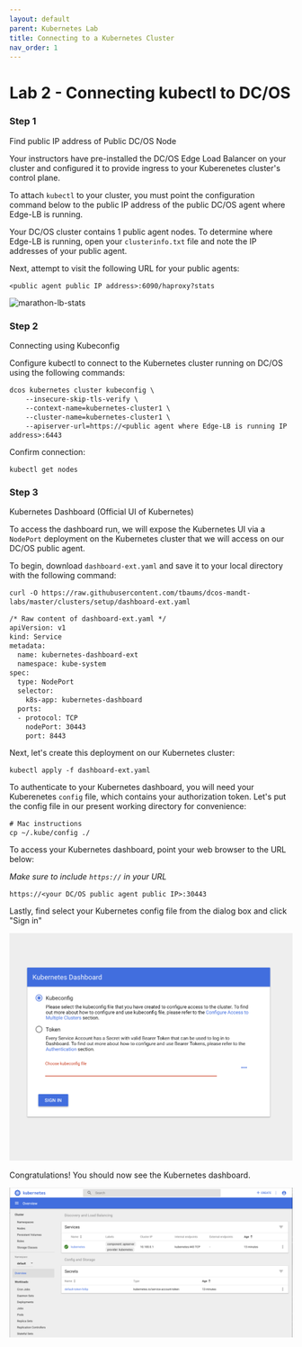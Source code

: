 ```yaml
---
layout: default
parent: Kubernetes Lab
title: Connecting to a Kubernetes Cluster
nav_order: 1
---
```


# Lab 2 - Connecting kubectl to DC/OS

### Step 1
Find public IP address of Public DC/OS Node

Your instructors have pre-installed the DC/OS Edge Load Balancer on your cluster and configured it to provide ingress to your Kuberenetes cluster's control plane.

To attach `kubectl` to your cluster, you must point the configuration command below to the public IP address of the public DC/OS agent where Edge-LB is running.

Your DC/OS cluster contains 1 public agent nodes. To determine where Edge-LB is running, open your `clusterinfo.txt` file and note the IP addresses of your public agent.

Next, attempt to visit the following URL for your public agents:

```
<public agent public IP address>:6090/haproxy?stats
```

![marathon-lb-stats](https://github.com/tbaums/dcos-k8s-days-labs/raw/master/screenshots/marathon-lb%20stats.png)


### Step 2
Connecting using Kubeconfig

Configure kubectl to connect to the Kubernetes cluster running on  DC/OS using the following commands:
```
dcos kubernetes cluster kubeconfig \
    --insecure-skip-tls-verify \
    --context-name=kubernetes-cluster1 \
    --cluster-name=kubernetes-cluster1 \
    --apiserver-url=https://<public agent where Edge-LB is running IP address>:6443
```

Confirm connection:

```
kubectl get nodes
```

### Step 3
Kubernetes Dashboard (Official UI of Kubernetes)

To access the dashboard run, we will expose the Kubernetes UI via a `NodePort` deployment on the Kubernetes cluster that we will access on our DC/OS public agent.

To begin, download `dashboard-ext.yaml` and save it to your local directory with the following command:

```
curl -O https://raw.githubusercontent.com/tbaums/dcos-mandt-labs/master/clusters/setup/dashboard-ext.yaml
```

```
/* Raw content of dashboard-ext.yaml */
apiVersion: v1
kind: Service
metadata:
  name: kubernetes-dashboard-ext
  namespace: kube-system
spec:
  type: NodePort
  selector:
    k8s-app: kubernetes-dashboard
  ports:
  - protocol: TCP
    nodePort: 30443
    port: 8443
```

Next, let's create this deployment on our Kubernetes cluster:

```
kubectl apply -f dashboard-ext.yaml
```
To authenticate to your Kubernetes dashboard, you will need your Kuberenetes `config` file, which contains your authorization token. Let's put the config file in our present working directory for convenience:

```
# Mac instructions
cp ~/.kube/config ./
```

To access your Kubernetes dashboard, point your web browser to the URL below:

*Make sure to include `https://` in your URL*

```
https://<your DC/OS public agent public IP>:30443
```

Lastly, find select your Kubernetes config file from the dialog box and click "Sign in"

![k8s-sign-in](https://github.com/tbaums/dcos-mandt-labs/raw/master/screenshots/k8s-sign-in.png)

Congratulations! You should now see the Kubernetes dashboard.

![k8s-dashboard](https://github.com/tbaums/dcos-mandt-labs/raw/master/screenshots/k8s-dashboard.png)
